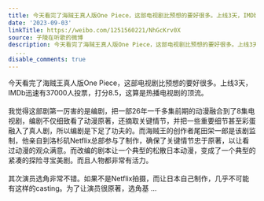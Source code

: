 ```yaml
---
title: 今天看完了海贼王真人版One Piece，这部电视剧比预想的要好很多。上线3天，IMDb迅速有37000人投票，打分8.5，这算是热播电视剧的顶流。我觉得这部剧第一厉害的是...
date: '2023-09-03'
linkTitle: https://weibo.com/1251560221/NhGcKrv0X
source: 子陵在听歌的微博
description: 今天看完了海贼王真人版One Piece，这部电视剧比预想的要好很多。上线3天，IMDb迅速有37000人投票，打分8.5，这算是热播电视剧的顶流。<br><br>我觉得这部剧第一厉害的是编剧，把一部26年一千多集前期的动漫融合到了8集电视剧，编剧不仅细致看了动漫原著，还摘取关键情节，并把一些重要细节甚至彩蛋融入了真人剧，所以编剧是下足了功夫的。而海贼王的创作者尾田栄一郎是该剧监制，他亲自到洛杉矶Netflix总部参与了制作，确保了关键情节忠于原著，以让看过动漫的观众满意。而改编的剧本让一个典型的松散日本动漫，变成了一个典型的紧凑的探险寻宝美剧。而且人物都非常有活力。<br><br>其次演员选角非常不错。如果不是Netflix拍摄，而让日本自己制作，几乎不可能有这样的casting。为了让演员很原著，选角基
  ...
disable_comments: true
---
```

今天看完了海贼王真人版One Piece，这部电视剧比预想的要好很多。上线3天，IMDb迅速有37000人投票，打分8.5，这算是热播电视剧的顶流。<br><br>我觉得这部剧第一厉害的是编剧，把一部26年一千多集前期的动漫融合到了8集电视剧，编剧不仅细致看了动漫原著，还摘取关键情节，并把一些重要细节甚至彩蛋融入了真人剧，所以编剧是下足了功夫的。而海贼王的创作者尾田栄一郎是该剧监制，他亲自到洛杉矶Netflix总部参与了制作，确保了关键情节忠于原著，以让看过动漫的观众满意。而改编的剧本让一个典型的松散日本动漫，变成了一个典型的紧凑的探险寻宝美剧。而且人物都非常有活力。<br><br>其次演员选角非常不错。如果不是Netflix拍摄，而让日本自己制作，几乎不可能有这样的casting。为了让演员很原著，选角基 ...